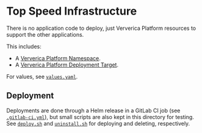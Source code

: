 # Top Speed Infrastructure

There is no application code to deploy, just Ververica Platform resources to support the
other applications.

This includes:
* A [Ververica Platform Namespace](https://docs.ververica.com/administration/namespaces.html).
* A [Ververica Platform Deployment Target](https://docs.ververica.com/administration/deployment_targets.html).

For values, see [`values.yaml`](./values.yaml).

## Deployment

Deployments are done through a Helm release in a GitLab CI job (see [`.gitlab-ci.yml`](../../../.gitlab-ci.yml)),
but small scripts are also kept in this directory for testing. See [`deploy.sh`](./deploy.sh)
and [`uninstall.sh`](./uninstall.sh) for deploying and deleting, respectively.

